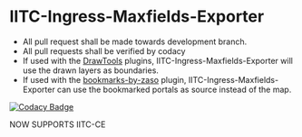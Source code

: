 IITC-Ingress-Maxfields-Exporter
===============================
* All pull request shall be made towards development branch.
* All pull requests shall be verified by codacy
* If used with the [DrawTools](http://iitc.jonatkins.com/release/plugins/draw-tools.user.js) plugins, IITC-Ingress-Maxfields-Exporter will use the drawn layers as boundaries.
* If used with the [bookmarks-by-zaso](http://iitc.jonatkins.com/release/plugins/bookmarks-by-zaso.user.js) plugin, IITC-Ingress-Maxfields-Exporter can use the bookmarked portals as source instead of the map.



[![Codacy Badge](https://api.codacy.com/project/badge/grade/e988a7bb2dc641838984befa134df810)](https://www.codacy.com/app/stefan-nygren/IITC-Ingress-Maxfields-Exporter)


NOW SUPPORTS IITC-CE



